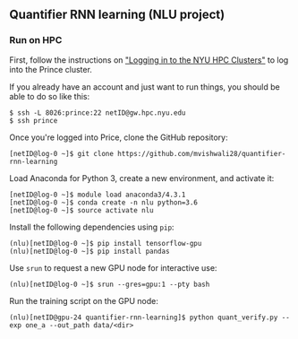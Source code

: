 ## Quantifier RNN learning (NLU project)

### Run on HPC

First, follow the instructions on ["Logging in to the NYU HPC Clusters"](https://wikis.nyu.edu/display/NYUHPC/Logging+in+to+the+NYU+HPC+Clusters) to log into the Prince cluster.

If you already have an account and just want to run things, you should be able to do so like this:

```
$ ssh -L 8026:prince:22 netID@gw.hpc.nyu.edu
$ ssh prince
```

Once you're logged into Price, clone the GitHub repository:

```
[netID@log-0 ~]$ git clone https://github.com/mvishwali28/quantifier-rnn-learning
```

Load Anaconda for Python 3, create a new environment, and activate it:

```
[netID@log-0 ~]$ module load anaconda3/4.3.1
[netID@log-0 ~]$ conda create -n nlu python=3.6
[netID@log-0 ~]$ source activate nlu
```

Install the following dependencies using `pip`:

```
(nlu)[netID@log-0 ~]$ pip install tensorflow-gpu
(nlu)[netID@log-0 ~]$ pip install pandas
```

Use `srun` to request a new GPU node for interactive use:

```
(nlu)[netID@log-0 ~]$ srun --gres=gpu:1 --pty bash
```

Run the training script on the GPU node:

```
(nlu)[netID@gpu-24 quantifier-rnn-learning]$ python quant_verify.py --exp one_a --out_path data/<dir>
```
